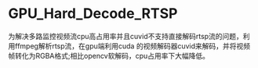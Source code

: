 # GPU_Hard_Decode_RTSP
为解决多路监控视频流cpu高占用率并且cuvid不支持直接解码rtsp流的问题，利用ffmpeg解析rtsp流，在gpu端利用cuda 的视频解码器cuvid来解码，并将视频帧转化为RGBA格式;相比opencv软解码，cpu占用率下大幅降低。
